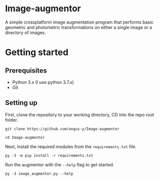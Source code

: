 # Image-augmentor
A simple crossplatform image augmentation program that performs basic geometric and photometric transformations on either a single image or a directory of images.

# Getting started
## Prerequisites
- Python 3.x (I use python 3.7.x)
- Git

## Setting up
First, clone the repository to your working directory, CD into the repo root folder.

```git clone https://github.com/angus-y/Image-augmentor```

```cd Image-augmentor```

Next, install the required modules from the ```requirements.txt``` file.

```py -3 -m pip install -r requirements.txt```

Run the augmentor with the ```--help``` flag to get started.

```py -3 image_augmentor.py --help```
